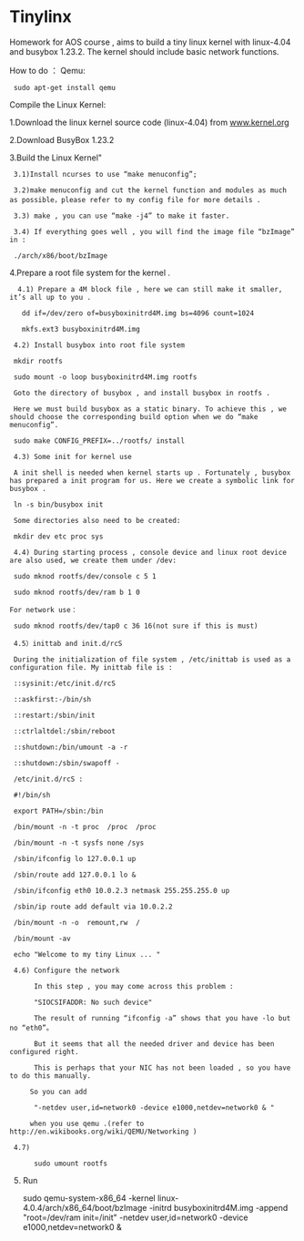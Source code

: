 # Tinylinx
Homework for AOS course , aims to build a tiny linux kernel with linux-4.04 and busybox 1.23.2. The kernel should include basic network functions.

How to do ：
Qemu:

     sudo apt-get install qemu


Compile the Linux Kernel:

1.Download the linux kernel source code (linux-4.04) from www.kernel.org

2.Download BusyBox 1.23.2

3.Build the Linux Kernel"

     3.1)Install ncurses to use “make menuconfig”;

     3.2)make menuconfig and cut the kernel function and modules as much as possible，please refer to my config file for more details .

     3.3) make , you can use “make -j4” to make it faster.

     3.4) If everything goes well , you will find the image file “bzImage” in :

     ./arch/x86/boot/bzImage

4.Prepare a root file system for the kernel .

      4.1) Prepare a 4M block file , here we can still make it smaller, it’s all up to you . 

       dd if=/dev/zero of=busyboxinitrd4M.img bs=4096 count=1024

       mkfs.ext3 busyboxinitrd4M.img
     
     4.2) Install busybox into root file system
     
     mkdir rootfs
     
     sudo mount -o loop busyboxinitrd4M.img rootfs
     
     Goto the directory of busybox , and install busybox in rootfs .
     
     Here we must build busybox as a static binary. To achieve this , we should choose the corresponding build option when we do “make menuconfig”.  
     
     sudo make CONFIG_PREFIX=../rootfs/ install  
     
     4.3) Some init for kernel use 
     
     A init shell is needed when kernel starts up . Fortunately , busybox has prepared a init program for us. Here we create a symbolic link for busybox .
     
     ln -s bin/busybox init
     
     Some directories also need to be created:
     
     mkdir dev etc proc sys
     
     4.4) During starting process , console device and linux root device are also used, we create them under /dev:
     
     sudo mknod rootfs/dev/console c 5 1
     
     sudo mknod rootfs/dev/ram b 1 0
    
    For network use：
    
     sudo mknod rootfs/dev/tap0 c 36 16(not sure if this is must)
    
     4.5）inittab and init.d/rcS
    
     During the initialization of file system , /etc/inittab is used as a configuration file. My inittab file is :
    
     ::sysinit:/etc/init.d/rcS

     ::askfirst:-/bin/sh

     ::restart:/sbin/init

     ::ctrlaltdel:/sbin/reboot

     ::shutdown:/bin/umount -a -r

     ::shutdown:/sbin/swapoff -

     /etc/init.d/rcS :
     
     #!/bin/sh
     
     export PATH=/sbin:/bin

     /bin/mount -n -t proc  /proc  /proc
     
     /bin/mount -n -t sysfs none /sys

     /sbin/ifconfig lo 127.0.0.1 up
     
     /sbin/route add 127.0.0.1 lo &

     /sbin/ifconfig eth0 10.0.2.3 netmask 255.255.255.0 up
     
     /sbin/ip route add default via 10.0.2.2

     /bin/mount -n -o  remount,rw  /
     
     /bin/mount -av

     echo "Welcome to my tiny Linux ... "
     
     4.6) Configure the network 
     
          In this step , you may come across this problem :
     
          "SIOCSIFADDR: No such device"
         
          The result of running “ifconfig -a” shows that you have -lo but no “eth0”。 
     
          But it seems that all the needed driver and device has been configured right.
     
          This is perhaps that your NIC has not been loaded , so you have to do this manually.
         
         So you can add  
         
          "-netdev user,id=network0 -device e1000,netdev=network0 & "
         
         when you use qemu .(refer to http://en.wikibooks.org/wiki/QEMU/Networking )
     
     4.7)      
          
          sudo umount rootfs

5. Run
     
     sudo qemu-system-x86_64 -kernel linux-4.0.4/arch/x86_64/boot/bzImage -initrd busyboxinitrd4M.img -append "root=/dev/ram init=/init" -netdev user,id=network0 -device e1000,netdev=network0 &

